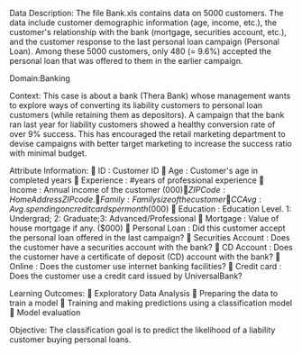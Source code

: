 Data Description:
The file Bank.xls contains data on 5000 customers. The data include customer demographic information (age, income, etc.), the customer's relationship with the bank (mortgage, securities account, etc.), and the customer response to the last personal loan campaign (Personal Loan). Among these 5000 customers, only 480 (= 9.6%) accepted the personal loan that was offered to them in the earlier campaign.


Domain:Banking


Context:
This case is about a bank (Thera Bank) whose management wants to explore ways of converting its liability customers to personal loan customers (while retaining them as depositors). A campaign that the bank ran last year for liability customers showed a healthy conversion rate of over 9% success. This has encouraged the retail marketing department to devise campaigns with better target marketing to increase the success ratio with minimal budget.


Attribute Information:
 ID : Customer ID
 Age : Customer's age in completed years
 Experience : #years of professional experience
 Income : Annual income of the customer ($000)
 ZIP Code : Home Address ZIP code.
 Family : Family size of the customer
 CCAvg : Avg. spending on credit cards per month ($000)
 Education : Education Level. 1: Undergrad; 2: Graduate;3: Advanced/Professional
 Mortgage : Value of house mortgage if any. ($000)
 Personal Loan : Did this customer accept the personal loan offered in the last campaign?
 Securities Account : Does the customer have a securities account with the bank?
 CD Account : Does the customer have a certificate of deposit (CD) account with the bank?
 Online : Does the customer use internet banking facilities?
 Credit card : Does the customer use a credit card issued by UniversalBank?


Learning Outcomes:
 Exploratory Data Analysis
 Preparing the data to train a model
 Training and making predictions using a classification model
 Model evaluation


Objective:
The classification goal is to predict the likelihood of a liability customer buying personal loans.
